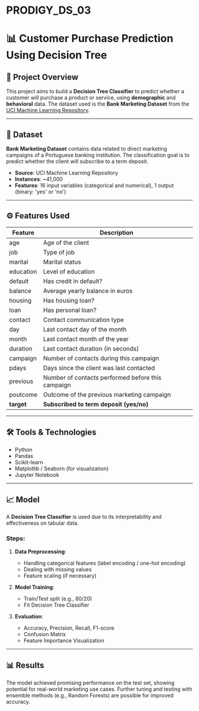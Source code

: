 # PRODIGY_DS_03

# 📊 Customer Purchase Prediction Using Decision Tree

## 📝 Project Overview

This project aims to build a **Decision Tree Classifier** to predict whether a customer will purchase a product or service, using **demographic** and **behavioral** data. The dataset used is the **Bank Marketing Dataset** from the [UCI Machine Learning Repository](https://archive.ics.uci.edu/dataset/222/bank+marketing).

---

## 📁 Dataset

**Bank Marketing Dataset** contains data related to direct marketing campaigns of a Portuguese banking institution. The classification goal is to predict whether the client will subscribe to a term deposit.

- **Source**: UCI Machine Learning Repository
- **Instances**: ~41,000
- **Features**: 16 input variables (categorical and numerical), 1 output (binary: 'yes' or 'no')

---

## ⚙️ Features Used

| Feature   | Description                                   |
|-----------|-----------------------------------------------|
| age       | Age of the client                             |
| job       | Type of job                                   |
| marital   | Marital status                                |
| education | Level of education                            |
| default   | Has credit in default?                        |
| balance   | Average yearly balance in euros               |
| housing   | Has housing loan?                             |
| loan      | Has personal loan?                            |
| contact   | Contact communication type                    |
| day       | Last contact day of the month                 |
| month     | Last contact month of the year                |
| duration  | Last contact duration (in seconds)            |
| campaign  | Number of contacts during this campaign       |
| pdays     | Days since the client was last contacted      |
| previous  | Number of contacts performed before this campaign |
| poutcome  | Outcome of the previous marketing campaign    |
| **target**| **Subscribed to term deposit (yes/no)**       |

---

## 🛠️ Tools & Technologies

- Python
- Pandas
- Scikit-learn
- Matplotlib / Seaborn (for visualization)
- Jupyter Notebook

---

## 📈 Model

A **Decision Tree Classifier** is used due to its interpretability and effectiveness on tabular data.

### Steps:
1. **Data Preprocessing**:
   - Handling categorical features (label encoding / one-hot encoding)
   - Dealing with missing values
   - Feature scaling (if necessary)

2. **Model Training**:
   - Train/Test split (e.g., 80/20)
   - Fit Decision Tree Classifier

3. **Evaluation**:
   - Accuracy, Precision, Recall, F1-score
   - Confusion Matrix
   - Feature Importance Visualization

---

## 📊 Results

The model achieved promising performance on the test set, showing potential for real-world marketing use cases. Further tuning and testing with ensemble methods (e.g., Random Forests) are possible for improved accuracy.
